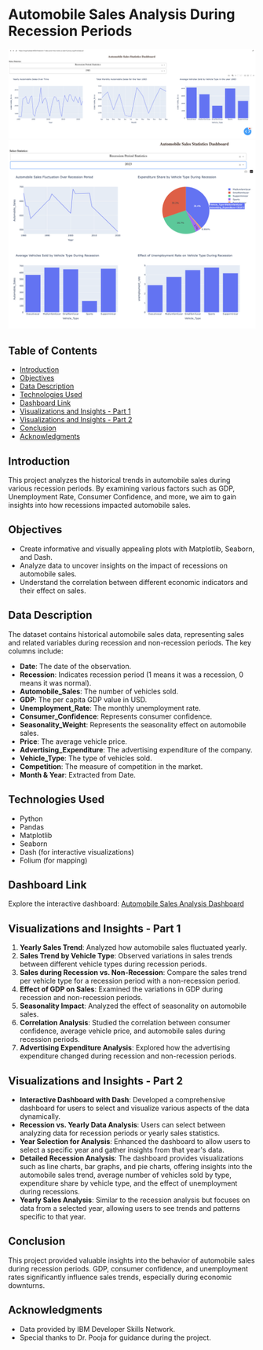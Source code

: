 # Automobile Sales Analysis During Recession Periods

<img src='https://github.com/mlubbad/analyzing_the_impact_of_recession_on_automobile_Sales/blob/2baa0ba96c9bd96ba1eb878d2afd7b4647737ee6/Screenshot%202023-08-28%20at%2001.38.57.png' alt='Interactive Dashboard' />
<img src='https://github.com/mlubbad/analyzing_the_impact_of_recession_on_automobile_Sales/blob/00e1b499d7c9f06a44cb6e3ca3771bd8d14e101d/Screenshot%202023-08-28%20at%2002.02.34.png' alt='Interactive Dashboard' />

## Table of Contents

- [Introduction](#introduction)
- [Objectives](#objectives)
- [Data Description](#data-description)
- [Technologies Used](#technologies-used)
- [Dashboard Link](#dashboard-link)
- [Visualizations and Insights - Part 1](#visualizations-and-insights---part-1)
- [Visualizations and Insights - Part 2](#visualizations-and-insights---part-2)
- [Conclusion](#conclusion)
- [Acknowledgments](#acknowledgments)

## Introduction

This project analyzes the historical trends in automobile sales during various recession periods. By examining various factors such as GDP, Unemployment Rate, Consumer Confidence, and more, we aim to gain insights into how recessions impacted automobile sales.

## Objectives

- Create informative and visually appealing plots with Matplotlib, Seaborn, and Dash.
- Analyze data to uncover insights on the impact of recessions on automobile sales.
- Understand the correlation between different economic indicators and their effect on sales.

## Data Description

The dataset contains historical automobile sales data, representing sales and related variables during recession and non-recession periods. The key columns include:

- **Date**: The date of the observation.
- **Recession**: Indicates recession period (1 means it was a recession, 0 means it was normal).
- **Automobile_Sales**: The number of vehicles sold.
- **GDP**: The per capita GDP value in USD.
- **Unemployment_Rate**: The monthly unemployment rate.
- **Consumer_Confidence**: Represents consumer confidence.
- **Seasonality_Weight**: Represents the seasonality effect on automobile sales.
- **Price**: The average vehicle price.
- **Advertising_Expenditure**: The advertising expenditure of the company.
- **Vehicle_Type**: The type of vehicles sold.
- **Competition**: The measure of competition in the market.
- **Month & Year**: Extracted from Date.

## Technologies Used

- Python
- Pandas
- Matplotlib
- Seaborn
- Dash (for interactive visualizations)
- Folium (for mapping)

## Dashboard Link

Explore the interactive dashboard: [Automobile Sales Analysis Dashboard](https://engmlubbad-8050.theianext-1-labs-prod-misc-tools-us-east-0.proxy.cognitiveclass.ai/)

## Visualizations and Insights - Part 1

1. **Yearly Sales Trend**: Analyzed how automobile sales fluctuated yearly.
2. **Sales Trend by Vehicle Type**: Observed variations in sales trends between different vehicle types during recession periods.
3. **Sales during Recession vs. Non-Recession**: Compare the sales trend per vehicle type for a recession period with a non-recession period.
4. **Effect of GDP on Sales**: Examined the variations in GDP during recession and non-recession periods.
5. **Seasonality Impact**: Analyzed the effect of seasonality on automobile sales.
6. **Correlation Analysis**: Studied the correlation between consumer confidence, average vehicle price, and automobile sales during recession periods.
7. **Advertising Expenditure Analysis**: Explored how the advertising expenditure changed during recession and non-recession periods.

## Visualizations and Insights - Part 2

- **Interactive Dashboard with Dash**: Developed a comprehensive dashboard for users to select and visualize various aspects of the data dynamically.
- **Recession vs. Yearly Data Analysis**: Users can select between analyzing data for recession periods or yearly sales statistics.
- **Year Selection for Analysis**: Enhanced the dashboard to allow users to select a specific year and gather insights from that year's data.
- **Detailed Recession Analysis**: The dashboard provides visualizations such as line charts, bar graphs, and pie charts, offering insights into the automobile sales trend, average number of vehicles sold by type, expenditure share by vehicle type, and the effect of unemployment during recessions.
- **Yearly Sales Analysis**: Similar to the recession analysis but focuses on data from a selected year, allowing users to see trends and patterns specific to that year.

## Conclusion

This project provided valuable insights into the behavior of automobile sales during recession periods. GDP, consumer confidence, and unemployment rates significantly influence sales trends, especially during economic downturns.

## Acknowledgments

- Data provided by IBM Developer Skills Network.
- Special thanks to Dr. Pooja for guidance during the project.
